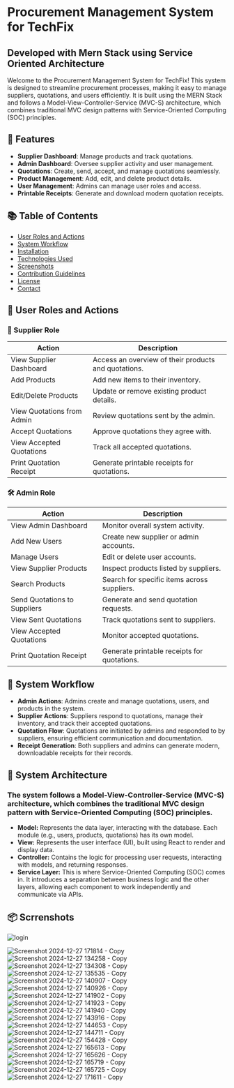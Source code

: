 # Procurement Management System for TechFix 
## Developed with Mern Stack using Service Oriented Architecture 
Welcome to the Procurement Management System for TechFix! This system is designed to streamline procurement processes, making it easy to manage suppliers, quotations, and users efficiently. It is built using the MERN Stack and follows a Model-View-Controller-Service (MVC-S) architecture, which combines traditional MVC design patterns with Service-Oriented Computing (SOC) principles.
## 🚀 Features

- **Supplier Dashboard**: Manage products and track quotations.
- **Admin Dashboard**: Oversee supplier activity and user management.
- **Quotations**: Create, send, accept, and manage quotations seamlessly.
- **Product Management**: Add, edit, and delete product details.
- **User Management**: Admins can manage user roles and access.
- **Printable Receipts**: Generate and download modern quotation receipts.

## 📚 Table of Contents

- [User Roles and Actions](#user-roles-and-actions)
- [System Workflow](#system-workflow)
- [Installation](#installation)
- [Technologies Used](#technologies-used)
- [Screenshots](#screenshots)
- [Contribution Guidelines](#contribution-guidelines)
- [License](#license)
- [Contact](#contact)

## 👥 User Roles and Actions

### 🛒 Supplier Role

| **Action**                      | **Description**                                    |
|----------------------------------|----------------------------------------------------|
| View Supplier Dashboard          | Access an overview of their products and quotations. |
| Add Products                     | Add new items to their inventory.                  |
| Edit/Delete Products             | Update or remove existing product details.         |
| View Quotations from Admin       | Review quotations sent by the admin.               |
| Accept Quotations                | Approve quotations they agree with.                |
| View Accepted Quotations         | Track all accepted quotations.                     |
| Print Quotation Receipt          | Generate printable receipts for quotations.        |

### 🛠️ Admin Role

| **Action**                      | **Description**                                    |
|----------------------------------|----------------------------------------------------|
| View Admin Dashboard            | Monitor overall system activity.                   |
| Add New Users                   | Create new supplier or admin accounts.             |
| Manage Users                    | Edit or delete user accounts.                     |
| View Supplier Products          | Inspect products listed by suppliers.              |
| Search Products                 | Search for specific items across suppliers.        |
| Send Quotations to Suppliers    | Generate and send quotation requests.              |
| View Sent Quotations            | Track quotations sent to suppliers.                |
| View Accepted Quotations        | Monitor accepted quotations.                       |
| Print Quotation Receipt         | Generate printable receipts for quotations.        |

## 🧩 System Workflow

- **Admin Actions**: Admins create and manage quotations, users, and products in the system.
- **Supplier Actions**: Suppliers respond to quotations, manage their inventory, and track their accepted quotations.
- **Quotation Flow**: Quotations are initiated by admins and responded to by suppliers, ensuring efficient communication and documentation.
- **Receipt Generation**: Both suppliers and admins can generate modern, downloadable receipts for their records.

## 🧩 System Architecture
### The system follows a Model-View-Controller-Service (MVC-S) architecture, which combines the traditional MVC design pattern with Service-Oriented Computing (SOC) principles.

- **Model:** Represents the data layer, interacting with the database. Each module (e.g., users, products, quotations) has its own model.
- **View:** Represents the user interface (UI), built using React to render and display data.
- **Controller:** Contains the logic for processing user requests, interacting with models, and returning responses.
- **Service Layer:** This is where Service-Oriented Computing (SOC) comes in. It introduces a separation between business logic and the other layers, allowing each component to work independently and communicate via APIs.


## 📦 Scrrenshots
![login](https://github.com/user-attachments/assets/5594df93-dc2e-4c11-a64a-1446c84f7140)

![Screenshot 2024-12-27 171814 - Copy](https://github.com/user-attachments/assets/d98db182-8aea-497b-8592-7c7cf906bc30)
![Screenshot 2024-12-27 134258 - Copy](https://github.com/user-attachments/assets/b679a608-d5b6-4913-8b39-c209d6e2992a)
![Screenshot 2024-12-27 134308 - Copy](https://github.com/user-attachments/assets/ca65cbc4-1122-4d0f-9a86-37ba535161e1)
![Screenshot 2024-12-27 135535 - Copy](https://github.com/user-attachments/assets/743ed180-f63c-4b1b-9736-e6ed9291a7f1)
![Screenshot 2024-12-27 140907 - Copy](https://github.com/user-attachments/assets/a40bc5ce-d729-46fd-9611-d6eae46bbbcb)
![Screenshot 2024-12-27 140926 - Copy](https://github.com/user-attachments/assets/85e8a507-1590-4e6a-816f-b4a07d85d62e)
![Screenshot 2024-12-27 141902 - Copy](https://github.com/user-attachments/assets/9913793a-3129-4afa-844f-e21fb7c93fbf)
![Screenshot 2024-12-27 141923 - Copy](https://github.com/user-attachments/assets/7fa4fe79-4dba-47af-bdef-5265203a2b9f)
![Screenshot 2024-12-27 141940 - Copy](https://github.com/user-attachments/assets/98b829a8-aec4-4ed2-ab5f-f0c83b7a5d58)
![Screenshot 2024-12-27 143916 - Copy](https://github.com/user-attachments/assets/2a74dc83-3971-42df-bf63-537811966cc4)
![Screenshot 2024-12-27 144653 - Copy](https://github.com/user-attachments/assets/89457b53-0190-4dd8-8221-26796f0e8c15)
![Screenshot 2024-12-27 144711 - Copy](https://github.com/user-attachments/assets/4bc730df-a099-4bb3-9b99-e03ac2a912a3)
![Screenshot 2024-12-27 154428 - Copy](https://github.com/user-attachments/assets/12d86b38-85df-4b44-8bd1-2970bbdf2012)
![Screenshot 2024-12-27 165613 - Copy](https://github.com/user-attachments/assets/adda738d-584b-448f-93d4-5fafacd2c985)
![Screenshot 2024-12-27 165626 - Copy](https://github.com/user-attachments/assets/8ed3fa51-e61d-418d-82df-30c4c3ca6a5a)
![Screenshot 2024-12-27 165719 - Copy](https://github.com/user-attachments/assets/da6b16f6-b3ae-4c93-afce-2aeabd768118)
![Screenshot 2024-12-27 165725 - Copy](https://github.com/user-attachments/assets/f70deb77-bdde-488b-8262-42c34372bf37)
![Screenshot 2024-12-27 171611 - Copy](https://github.com/user-attachments/assets/b89cbc4e-1de8-4664-871c-e78502e557e3)
